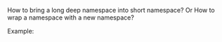 How to bring a long deep namespace into short namespace?
Or
How to wrap a namespace with a new namespace?

Example:
